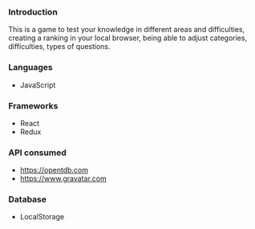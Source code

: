 ### Introduction

This is a game to test your knowledge in different areas and difficulties, creating a ranking in your local browser, being able to adjust categories, difficulties, types of questions.

### Languages

- JavaScript

### Frameworks

- React
- Redux

### API consumed

- https://opentdb.com
- https://www.gravatar.com

### Database

- LocalStorage
